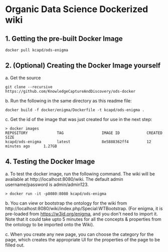 # Organic Data Science Dockerized wiki

## 1. Getting the pre-built Docker Image
    
    docker pull kcapd/ods-enigma

## 2. (Optional) Creating the Docker Image yourself

a. Get the source

    git clone --recursive https://github.com/KnowledgeCaptureAndDiscovery/ods-docker

b. Run the following in the same directory as this readme file:
    
    docker build -f docker/enigma/Dockerfile -t kcapd/ods-enigma .

c. Get the id of the image that was just created for use in the next step:

    > docker images
    REPOSITORY             TAG                 IMAGE ID            CREATED             SIZE
    kcapd/ods-enigma       latest              8e5888362ff4        12 minutes ago      1.27GB

    
## 4. Testing the Docker Image  

a. To test the docker image, run the following command. The wiki will be available at http://localhost:8080/wiki. The default admin username/password is admin/admin123.

    > docker run -it -p8080:8080 kcapd/ods-enigma

b. You can view or bootstrap the ontology for the wiki from http://localhost:8080/wiki/index.php/Special:WTBootstrap. (For enigma, it is pre-loaded from https://w3id.org/enigma, and you don't need to import it. Note that it could take upto 5 minutes for all the concepts & properties from the ontology to be imported onto the Wiki). 

c. When you create any new page, you can choose the category for the page, which creates the appropriate UI for the properties of the page to be filled out.
